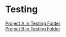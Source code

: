 # Testing
[Project A in Testing Folder](/Testing/project-A)\
[Project B in Testing Folder](../project%20B)
